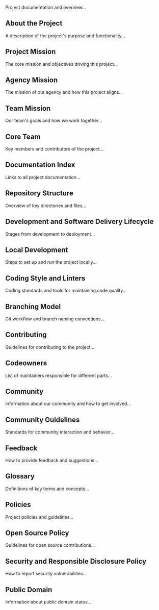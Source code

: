Project documentation and overview... 
 
## About the Project
A description of the project's purpose and functionality... 
 
## Project Mission
The core mission and objectives driving this project... 
 
## Agency Mission
The mission of our agency and how this project aligns... 
 
## Team Mission
Our team's goals and how we work together... 
 
## Core Team
Key members and contributors of the project... 
 
## Documentation Index
Links to all project documentation... 
 
## Repository Structure
Overview of key directories and files... 
 
## Development and Software Delivery Lifecycle
Stages from development to deployment... 
 
## Local Development
Steps to set up and run the project locally... 
 
## Coding Style and Linters
Coding standards and tools for maintaining code quality... 
 
## Branching Model
Git workflow and branch naming conventions... 
 
## Contributing
Guidelines for contributing to the project... 
 
## Codeowners
List of maintainers responsible for different parts... 
 
## Community
Information about our community and how to get involved... 
 
## Community Guidelines
Standards for community interaction and behavior... 
 
## Feedback
How to provide feedback and suggestions... 
 
## Glossary
Definitions of key terms and concepts... 
 
## Policies
Project policies and guidelines... 
 
## Open Source Policy
Guidelines for open source contributions... 
 
## Security and Responsible Disclosure Policy
How to report security vulnerabilities... 
 
## Public Domain
Information about public domain status...